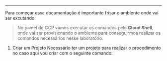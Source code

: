 ----------

Para começar essa documentação é importante frisar o ambiente onde vai ser excutando: 

> No painel do GCP vamos executar os comandos pelo **Cloud Shell**, onde vai ser provisionando o ambiente para conseguirmos realizar os comandos necessários nesse laboratório. 

1. Criar um Projeto 
	Necessário ter um projeto para realizar o procedimento no caso aqui vou criar com o seguinte comando: 

```

```

